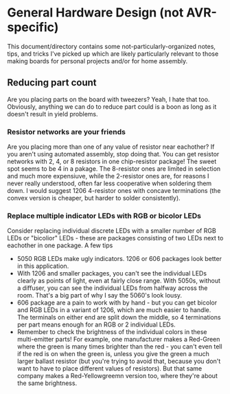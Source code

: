# General Hardware Design (not AVR-specific)
This document/directory contains some not-particularly-organized notes, tips, and tricks I've picked up which are likely particularly relevant to those making boards for personal projects and/or for home assembly. 

## Reducing part count
Are you placing parts on the board with tweezers? Yeah, I hate that too. Obviously, anything we can do to reduce part could is a boon as long as it doesn't result in yield problems.

### Resistor networks are your friends
Are you placing more than one of any value of resistor near eachother? If you aren't using automated assembly, stop doing that. You can get resistor networks with 2, 4, or 8 resistors in one chip-resistor package! The sweet spot seems to be 4 in a pakage. The 8-resistor ones are limited in selection and much more expensiuve, while the 2-resistor ones are, for reasons I never really understood, often far less cooperative when soldering them down. I would suggest 1206 4-resistor ones with concave terminations (the convex version is cheaper, but harder to solder consistently). 

### Replace multiple indicator LEDs with RGB or bicolor LEDs
Consider replacing individual discrete LEDs with a smaller number of RGB LEDs or "bicolior" LEDs - these are packages consisting of two LEDs next to eachother in one package. 
A few tips
* 5050 RGB LEDs make ugly indicators. 1206 or 606 packages look better in this application.
* With 1206 and smaller packages, you can't see the individual LEDs clearly as points of light, even at fairly close range. With 5050s, without a diffuser, you can see the individual LEDs from halfway across the room. That's a big part of why I say the 5060's look lousy. 
* 606 package are a pain to work with by hand - but you can get bicolor and RGB LEDs in a variant of 1206, which are much easier to handle. The terminals on either end are split down the middle, so 4 terminations per part means enough for an RGB or 2 individual LEDs.
* Remember to check the brightness of the individual colors in these multi-emitter parts! For example, one manufacturer makes a Red-Green where the green is many times brighter than the red - you can't even tell if the red is on when the green is, unless you give the green a much larger ballast resistor (but you're trying to avoid that, because you don't want to have to place different values of resistors). But that same company makes a Red-Yellowgreemn version too, where they're about the same brightness.
